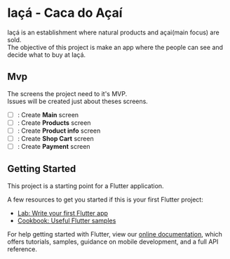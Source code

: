 # Iaçá - Caca do Açaí
Iaçá is an establishment where natural products and açai(main focus) are sold.  
The objective of this project is make an app where the people can see and decide what to buy at Iaçá.

## Mvp
The screens the project need to it's MVP.   
Issues will be created just about theses screens.  

- [ ] : Create **Main** screen  
- [ ] : Create **Products** screen  
- [ ] : Create **Product info** screen  
- [ ] : Create **Shop Cart** screen  
- [ ] : Create **Payment** screen  
 
## Getting Started
This project is a starting point for a Flutter application.

A few resources to get you started if this is your first Flutter project:

- [Lab: Write your first Flutter app](https://flutter.dev/docs/get-started/codelab)
- [Cookbook: Useful Flutter samples](https://flutter.dev/docs/cookbook)

For help getting started with Flutter, view our
[online documentation](https://flutter.dev/docs), which offers tutorials,
samples, guidance on mobile development, and a full API reference.
